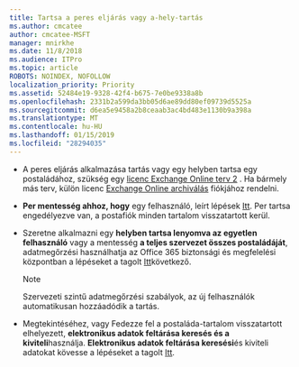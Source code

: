 ```yaml
---
title: Tartsa a peres eljárás vagy a-hely-tartás
ms.author: cmcatee
author: cmcatee-MSFT
manager: mnirkhe
ms.date: 11/8/2018
ms.audience: ITPro
ms.topic: article
ROBOTS: NOINDEX, NOFOLLOW
localization_priority: Priority
ms.assetid: 52484e19-9328-42f4-b675-7e0be9338a8b
ms.openlocfilehash: 2331b2a599da3bb05d6ae89dd80ef09739d5525a
ms.sourcegitcommit: d6ea5e9458a2b8ceaab3ac4bd483e1130b9a398a
ms.translationtype: MT
ms.contentlocale: hu-HU
ms.lasthandoff: 01/15/2019
ms.locfileid: "28294035"
---
```

- A peres eljárás alkalmazása tartás vagy egy helyben tartsa egy postaládához, szükség egy [licenc Exchange Online terv 2](https://docs.microsoft.com/en-us/office365/servicedescriptions/office-365-platform-service-description/office-365-plan-options) . Ha bármely más terv, külön licenc [Exchange Online archiválás](https://docs.microsoft.com/en-us/office365/servicedescriptions/exchange-online-archiving-service-description/exchange-online-archiving-service-description) fiókjához rendelni. 
    
- **Per mentesség ahhoz, hogy** egy felhasználó, leírt lépések [Itt](https://docs.microsoft.com/en-us/office365/SecurityCompliance/place-a-mailbox-on-litigation-hold). Per tartsa engedélyezve van, a postafiók minden tartalom visszatartott kerül.
    
- Szeretne alkalmazni egy **helyben tartsa lenyomva az egyetlen felhasználó** vagy a mentesség **a teljes szervezet összes postaládáját**, adatmegőrzési használhatja az Office 365 biztonsági és megfelelési központban a lépéseket a tagolt [Itt](https://docs.microsoft.com/en-us/Office365/securitycompliance/retention-policies )következő.
    
    > [!NOTE]
    > Szervezeti szintű adatmegőrzési szabályok, az új felhasználók automatikusan hozzáadódik a tartás. 
  
- Megtekintéséhez, vagy Fedezze fel a postaláda-tartalom visszatartott elhelyezett, **elektronikus adatok feltárása keresés és a kiviteli**használja. **Elektronikus adatok feltárása keresési**és kiviteli adatokat kövesse a lépéseket a tagolt [Itt](https://docs.microsoft.com/en-us/office365/securitycompliance/export-search-results).
    

